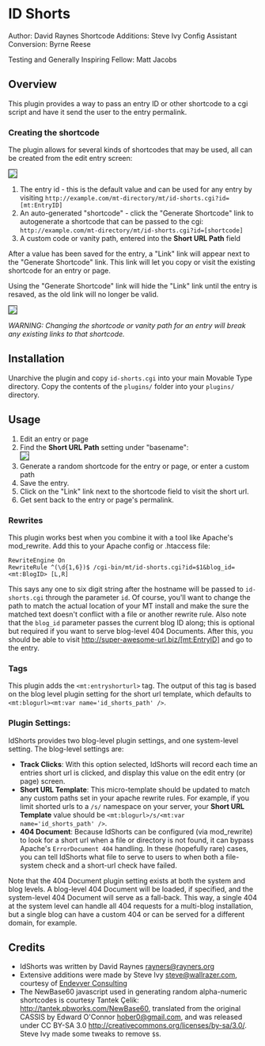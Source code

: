 # ID Shorts

Author: David Raynes
Shortcode Additions: Steve Ivy
Config Assistant Conversion: Byrne Reese

Testing and Generally Inspiring Fellow: Matt Jacobs

## Overview

This plugin provides a way to pass an entry ID or other shortcode to a cgi script and have it send
the user to the entry permalink.

### Creating the shortcode

The plugin allows for several kinds of shortcodes that may be used, all can be created from the edit entry screen:

<img src="https://img.skitch.com/20110307-gaihm4n6dfi8kjhgxumt1wgtaw.png" style="border: 1px solid #333"/>

1. The entry id - this is the default value and can be used for any entry by visiting `http://example.com/mt-directory/mt/id-shorts.cgi?id=[mt:EntryID]`
2. An auto-generated "shortcode" - click the "Generate Shortcode" link to autogenerate a shortcode that can be passed to the cgi: `http://example.com/mt-directory/mt/id-shorts.cgi?id=[shortcode]`
3. A custom code or vanity path, entered into the **Short URL Path** field

After a value has been saved for the entry, a "Link" link will appear next to the "Generate Shortcode" link. This link will let you copy or visit the existing shortcode for an entry or page.

Using the "Generate Shortcode" link will hide the "Link" link until the entry is resaved, as the old link will no longer be valid.

<img src="https://img.skitch.com/20110307-msdftt1qwwy47ui8jay59cbf7x.png" style="border: 1px solid #333" />

*WARNING: Changing the shortcode or vanity path for an entry will break any existing links to that shortcode.*

## Installation

Unarchive the plugin and copy `id-shorts.cgi` into your main Movable Type
directory. Copy the contents of the `plugins/` folder into your `plugins/`
directory.

## Usage

1. Edit an entry or page
2. Find the **Short URL Path** setting under "basename":<br />
   <img src="https://img.skitch.com/20110307-xshg3f688qaq2sr9rtmhaekwnb.png" style="border: 1px solid #333" />
3. Generate a random shortcode for the entry or page, or enter a custom path
4. Save the entry.
5. Click on the "Link" link next to the shortcode field to visit the short url.
4. Get sent back to the entry or page's permalink.

### Rewrites

This plugin works best when you combine it with a tool like Apache's
mod_rewrite. Add this to your Apache config or .htaccess file:

    RewriteEngine On
    RewriteRule ^(\d{1,6})$ /cgi-bin/mt/id-shorts.cgi?id=$1&blog_id=<mt:BlogID> [L,R]

This says any one to six digit string after the hostname will be passed to 
`id-shorts.cgi` through the parameter `id`. Of course, you'll want to change the path to match the actual
location of your MT install and make the sure the matched text doesn't conflict
with a file or another rewrite rule. Also note that the `blog_id` parameter passes the current blog ID along; this is optional but required if you want to serve blog-level 404 Documents. After this, you should be able to visit
http://super-awesome-url.biz/[mt:EntryID] and go to the entry.

### Tags

This plugin adds the `<mt:entryshorturl>` tag.  The output of this tag is based
on the blog level plugin setting for the short url template, which defaults to
`<mt:blogurl><mt:var name='id_shorts_path' />`.

### Plugin Settings:

IdShorts provides two blog-level plugin settings, and one system-level setting. The blog-level settings are:

* **Track Clicks**: With this option selected, IdShorts will record each time an entries short url is clicked, and display this value on the edit entry (or page) screen.
* **Short URL Template**: This micro-template should be updated to match any custom paths set in your apache rewrite rules. For example, if you limit shorted urls to a `/s/` namespace on your server, your **Short URL Template** value should be `<mt:blogurl>/s/<mt:var name='id_shorts_path' />`.
* **404 Document**: Because IdShorts can be configured (via mod_rewrite) to look for a short url when a file or directory is not found, it can bypass Apache's `ErrorDocument 404` handling. In these (hopefully rare) cases, you can tell IdShorts what file to serve to users to when both a file-system check and a short-url check have failed.

Note that the 404 Document plugin setting exists at both the system and blog levels. A blog-level 404 Document will be loaded, if specified, and the system-level 404 Document will serve as a fall-back. This way, a single 404 at the system level can handle all 404 requests for a multi-blog installation, but a single blog can have a custom 404 or can be served for a different domain, for example.


## Credits

* IdShorts was written by David Raynes <rayners@rayners.org>
* Extensive additions were made by Steve Ivy <steve@wallrazer.com>, courtesy of [Endevver Consulting](http://endevver.com)
* The NewBase60 javascript used in generating random alpha-numeric shortcodes is courtesy Tantek Çelik: <http://tantek.pbworks.com/NewBase60>, translated from the original CASSIS by Edward O'Connor <hober0@gmail.com>, and was released under CC BY-SA 3.0 <http://creativecommons.org/licenses/by-sa/3.0/>. Steve Ivy made some tweaks to remove `$`s.